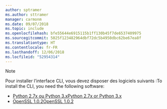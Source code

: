 ```yaml
---
author: sptramer
ms.author: sttramer
manager: carmonm
ms.date: 09/07/2018
ms.topic: include
ms.openlocfilehash: bfe55644e6915115b1ff130b45f7de6537409975
ms.sourcegitcommit: 5025f123482964dbf72dc5b4950dbc62be67ea8f
ms.translationtype: HT
ms.contentlocale: fr-FR
ms.lasthandoff: 12/06/2018
ms.locfileid: "52954314"
---
```

> [!NOTE]
> <span data-ttu-id="151d9-101">Pour installer l’interface CLI, vous devez disposer des logiciels suivants :</span><span class="sxs-lookup"><span data-stu-id="151d9-101">To install the CLI, you need the following software:</span></span>
>
> * [<span data-ttu-id="151d9-102">Python 2.7x ou Python 3.x</span><span class="sxs-lookup"><span data-stu-id="151d9-102">Python 2.7x or Python 3.x</span></span>](https://www.python.org/downloads/)
> * [<span data-ttu-id="151d9-103">OpenSSL 1.0.2</span><span class="sxs-lookup"><span data-stu-id="151d9-103">OpenSSL 1.0.2</span></span>](https://www.openssl.org/source/)
